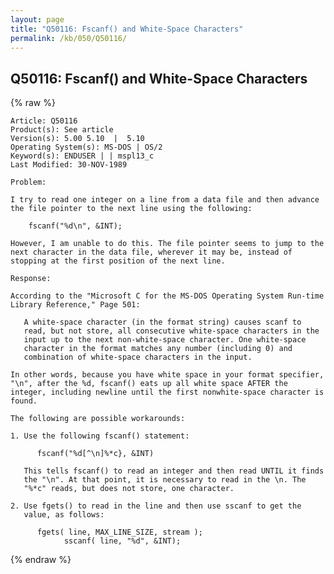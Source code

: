 ```yaml
---
layout: page
title: "Q50116: Fscanf() and White-Space Characters"
permalink: /kb/050/Q50116/
---
```


## Q50116: Fscanf() and White-Space Characters

{% raw %}

	Article: Q50116
	Product(s): See article
	Version(s): 5.00 5.10  |  5.10
	Operating System(s): MS-DOS | OS/2
	Keyword(s): ENDUSER | | mspl13_c
	Last Modified: 30-NOV-1989
	
	Problem:
	
	I try to read one integer on a line from a data file and then advance
	the file pointer to the next line using the following:
	
	    fscanf("%d\n", &INT);
	
	However, I am unable to do this. The file pointer seems to jump to the
	next character in the data file, wherever it may be, instead of
	stopping at the first position of the next line.
	
	Response:
	
	According to the "Microsoft C for the MS-DOS Operating System Run-time
	Library Reference," Page 501:
	
	   A white-space character (in the format string) causes scanf to
	   read, but not store, all consecutive white-space characters in the
	   input up to the next non-white-space character. One white-space
	   character in the format matches any number (including 0) and
	   combination of white-space characters in the input.
	
	In other words, because you have white space in your format specifier,
	"\n", after the %d, fscanf() eats up all white space AFTER the
	integer, including newline until the first nonwhite-space character is
	found.
	
	The following are possible workarounds:
	
	1. Use the following fscanf() statement:
	
	      fscanf("%d[^\n]%*c}, &INT)
	
	   This tells fscanf() to read an integer and then read UNTIL it finds
	   the "\n". At that point, it is necessary to read in the \n. The
	   "%*c" reads, but does not store, one character.
	
	2. Use fgets() to read in the line and then use sscanf to get the
	   value, as follows:
	
	      fgets( line, MAX_LINE_SIZE, stream );
	            sscanf( line, "%d", &INT);

{% endraw %}
